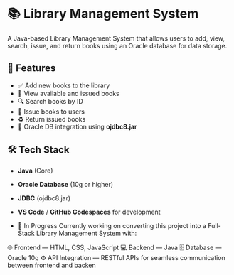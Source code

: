 # 📚 Library Management System

A Java-based Library Management System that allows users to add, view, search, issue, and return books using an Oracle database for data storage.

## 🚀 Features

- ✅ Add new books to the library
- 📖 View available and issued books
- 🔍 Search books by ID
- 📅 Issue books to users
- ♻️ Return issued books
- 💾 Oracle DB integration using **ojdbc8.jar**

## 🛠️ Tech Stack

- **Java** (Core)
- **Oracle Database** (10g or higher)
- **JDBC** (ojdbc8.jar)
- **VS Code** / **GitHub Codespaces** for development

- 🚧 In Progress
Currently working on converting this project into a Full-Stack Library Management System with:

🌐 Frontend — HTML, CSS, JavaScript
💻 Backend — Java 
🗄️ Database — Oracle 10g
⚙️ API Integration — RESTful APIs for seamless communication between frontend and backen
